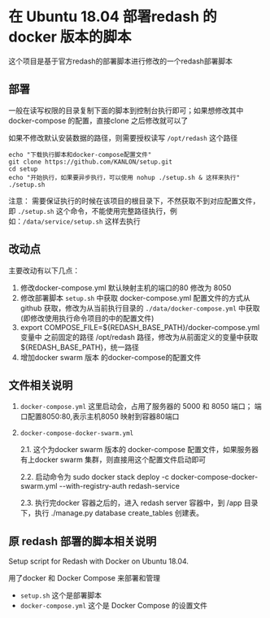 # 在 Ubuntu 18.04 部署redash 的docker 版本的脚本

这个项目是基于官方redash的部署脚本进行修改的一个redash部署脚本


## 部署

一般在读写权限的目录复制下面的脚本到控制台执行即可；如果想修改其中docker-compose 的配置，直接clone 之后修改就可以了

如果不修改默认安装数据的路径，则需要授权读写 `/opt/redash` 这个路径 

```shell script
echo "下载执行脚本和docker-compose配置文件"
git clone https://github.com/KANLON/setup.git 
cd setup
echo "开始执行，如果要异步执行，可以使用 nohup ./setup.sh & 这样来执行"
./setup.sh
```

注意： 需要保证执行的时候在该项目的根目录下，不然获取不到对应配置文件，即 `./setup.sh` 这个命令，不能使用完整路径执行，例如：`/data/service/setup.sh` 这样去执行

## 改动点
主要改动有以下几点：
1. 修改docker-compose.yml 默认映射主机的端口的80 修改为 8050
2. 修改部署脚本 `setup.sh` 中获取 docker-compose.yml 配置文件的方式从 github 获取，修改为从当前执行目录的 `./data/docker-compose.yml` 中获取(即修改使用执行命令项目的中的配置文件)
3. export COMPOSE_FILE=${REDASH_BASE_PATH}/docker-compose.yml 变量中 之前固定的路径 /opt/redash 路径，修改为从前面定义的变量中获取 ${REDASH_BASE_PATH}，统一路径
4. 增加docker swarm 版本 的docker-compose的配置文件  



## 文件相关说明
1.  `docker-compose.yml`  这里启动会，占用了服务器的 5000 和 8050 端口； 端口配置8050:80,表示主机8050 映射到容器80端口

2. `docker-compose-docker-swarm.yml`
    
    2.1. 这个为docker swarm 版本的 docker-compose 配置文件，如果服务器有上docker swarm 集群，则直接用这个配置文件启动即可
    
    2.2. 启动命令为  sudo docker stack deploy -c docker-compose-docker-swarm.yml --with-registry-auth redash-service
    
    2.3. 执行完docker 容器之后的，进入 redash server 容器中，到 /app 目录下，执行 ./manage.py database create_tables 创建表。




## 原 redash 部署的脚本相关说明

Setup script for Redash with Docker on Ubuntu 18.04.


用了docker  和  Docker Compose  来部署和管理


* `setup.sh` 这个是部署脚本
* `docker-compose.yml` 这个是 Docker Compose 的设置文件

